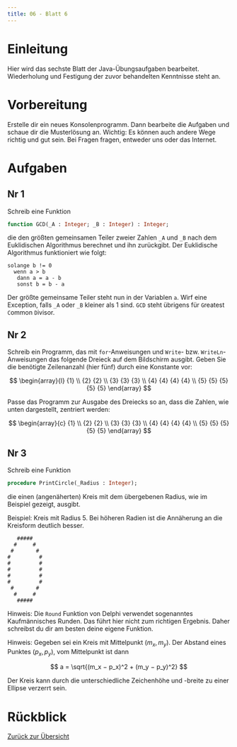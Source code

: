 ```yaml
---
title: 06 - Blatt 6
---
```


# Einleitung

Hier wird das sechste Blatt der Java-Übungsaufgaben bearbeitet. Wiederholung und
Festigung der zuvor behandelten Kenntnisse steht an.

# Vorbereitung

Erstelle dir ein neues Konsolenprogramm. Dann bearbeite die Aufgaben und schaue
dir die Musterlösung an. Wichtig: Es können auch andere Wege richtig und gut
sein. Bei Fragen fragen, entweder uns oder das Internet.

# Aufgaben

## Nr 1

Schreib eine Funktion

``` Pascal
function GCD(_A : Integer; _B : Integer) : Integer;
```

die den größten gemeinsamen Teiler zweier Zahlen `_A` und `_B` nach dem
Euklidischen Algorithmus berechnet und ihn zurückgibt. Der Euklidische
Algorithmus funktioniert wie folgt:

``` Pseudocode
solange b != 0
  wenn a > b
   dann a = a - b
   sonst b = b - a
```

Der größte gemeinsame Teiler steht nun in der Variablen `a`. Wirf eine
Exception, falls `_A` oder `_B` kleiner als $1$ sind. `GCD` steht übrigens für
`G`reatest `C`ommon `D`ivisor.

## Nr 2

Schreib ein Programm, das mit `for`-Anweisungen und `Write`- bzw.
`WriteLn`-Anweisungen das folgende Dreieck auf dem Bildschirm ausgibt. Geben Sie
die benötigte Zeilenanzahl (hier fünf) durch eine Konstante vor:

$$
\begin{array}{l}
{1}
\\
{2} {2}
\\
{3} {3} {3}
\\
{4} {4} {4} {4}
\\
{5} {5} {5} {5} {5}
\end{array}
$$

Passe das Programm zur Ausgabe des Dreiecks so an, dass die Zahlen, wie unten
dargestellt, zentriert werden:

$$
\begin{array}{c}
{1}
\\
{2} {2}
\\
{3} {3} {3}
\\
{4} {4} {4} {4}
\\
{5} {5} {5} {5} {5}
\end{array}
$$

## Nr 3

Schreib eine Funktion

``` Pascal
procedure PrintCircle(_Radius : Integer);
```

die einen (angenäherten) Kreis mit dem übergebenen Radius, wie im Beispiel
gezeigt, ausgibt.

Beispiel: Kreis mit Radius 5. Bei höheren Radien ist die Annäherung an die
Kreisform deutlich besser.

``` Shell
   #####
  #     #
 #       #
#         #
#         #
#         #
#         #
#         #
 #       #
  #     #
   #####
```

Hinweis: Die `Round` Funktion von Delphi verwendet sogenanntes Kaufmännisches
Runden. Das führt hier nicht zum richtigen Ergebnis. Daher schreibst du dir am
besten deine eigene Funktion.

Hinweis: Gegeben sei ein Kreis mit Mittelpunkt $(m_x,m_y)$. Der Abstand eines
Punktes $(p_x, p_y)$, vom Mittelpunkt ist dann

$$
a = \sqrt{(m_x − p_x)^2 + (m_y − p_y)^2}
$$

Der Kreis kann durch die unterschiedliche Zeichenhöhe und -breite zu einer
Ellipse verzerrt sein.

# Rückblick

[Zurück zur Übersicht](../Index.html)
